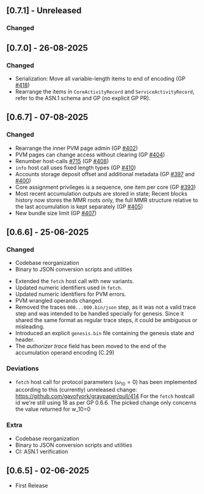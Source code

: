 ## [0.7.1] - Unreleased

### Changed


## [0.7.0] - 26-08-2025

### Changed

* Serialization: Move all variable-length items to end of encoding
  (GP [#418](https://github.com/gavofyork/graypaper/pull/418))
* Rearrange the items in `CoreActivityRecord` and `ServiceActivityRecord`,
  refer to the ASN.1 schema and GP (no explicit GP PR).

## [0.6.7] - 07-08-2025

### Changed

* Rearrange the inner PVM page admin
  (GP [#402](https://github.com/gavofyork/graypaper/pull/402))
* PVM pages can change access without clearing
  (GP [#404](https://github.com/gavofyork/graypaper/pull/404))
* Renumber host-calls [#715](https://github.com/paritytech/polkajam/pull/715)
  (GP [#408](https://github.com/gavofyork/graypaper/pull/408))
* `info` host call uses fixed length types
  (GP [#410](https://github.com/gavofyork/graypaper/pull/410))
* Accounts storage deposit offset and additional metadata
  (GP [#397](https://github.com/gavofyork/graypaper/pull/397)
   and [#400](https://github.com/gavofyork/graypaper/pull/400))
* Core assignment privileges is a sequence, one item per core
  (GP [#393](https://github.com/gavofyork/graypaper/pull/393))
* Most recent accumulation outputs are stored in state; Recent blocks history now stores
  the MMR roots only, the full MMR structure relative to the last accumulation is kept
  separately (GP [#405](https://github.com/gavofyork/graypaper/pull/405))
* New bundle size limit (GP [#407](https://github.com/gavofyork/graypaper/pull/407))

## [0.6.6] - 25-06-2025

### Changed

- Codebase reorganization
- Binary to JSON conversion scripts and utilities
* Extended the `fetch` host call with new variants.
* Updated numeric identifiers used in `fetch`.
* Updated numeric identifiers for PVM errors.
* PVM wrangled operands changed.
* Removed the traces `000...000.bin/json` step, as it was not a valid trace step
  and was intended to be handled specially for genesis. Since it shared the same
  format as regular trace steps, it could be ambiguous or misleading.
* Introduced an explicit `genesis.bin` file containing the genesis state and header.
* The *authorizer trace* field has been moved to the end of the accumulation
  operand encoding (C.29)

### Deviations

* `fetch` host call for protocol parameters ($\omega_{10}=0$) has been implemented
  according to this (currently) unreleased change: https://github.com/gavofyork/graypaper/pull/414
  For the `fetch` hostcall id we're still using 18 as per GP 0.6.6. The picked
  change only concerns the value returned for w_10=0

### Extra

* Codebase reorganization
* Binary to JSON conversion scripts and utilities
* CI: ASN.1 verification

## [0.6.5] - 02-06-2025

- First Release
